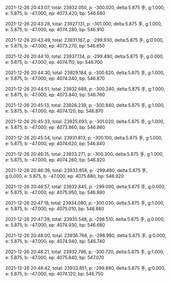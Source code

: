2021-12-26 20:43:07, total: 23932.050, p: -300.020, delta:5.875 手, g:1.000, e: 5.875, b: -47.000, ep: 4073.420, bp: 546.680

2021-12-26 20:43:28, total: 23927.131, p: -301.000, delta:5.875 手, g:1.000, e: 5.875, b: -47.000, ep: 4074.280, bp: 546.910

2021-12-26 20:43:49, total: 23931.167, p: -299.930, delta:5.875 手, g:0.000, e: 5.875, b: -47.000, ep: 4073.270, bp: 546.650

2021-12-26 20:44:10, total: 23937.134, p: -299.490, delta:5.875 手, g:0.000, e: 5.875, b: -47.000, ep: 4074.110, bp: 546.700

2021-12-26 20:44:30, total: 23929.184, p: -300.620, delta:5.875 手, g:1.000, e: 5.875, b: -47.000, ep: 4074.340, bp: 546.870

2021-12-26 20:44:51, total: 23932.689, p: -300.240, delta:5.875 手, g:1.000, e: 5.875, b: -47.000, ep: 4073.840, bp: 546.760

2021-12-26 20:45:13, total: 23928.239, p: -300.840, delta:5.875 手, g:1.000, e: 5.875, b: -47.000, ep: 4074.120, bp: 546.870

2021-12-26 20:45:33, total: 23925.693, p: -301.020, delta:5.875 手, g:1.000, e: 5.875, b: -47.000, ep: 4073.860, bp: 546.860

2021-12-26 20:45:54, total: 23931.813, p: -300.100, delta:5.875 手, g:1.000, e: 5.875, b: -47.000, ep: 4074.620, bp: 546.840

2021-12-26 20:46:15, total: 23933.271, p: -300.300, delta:5.875 手, g:1.000, e: 5.875, b: -47.000, ep: 4074.260, bp: 546.820

2021-12-26 20:46:36, total: 23933.858, p: -299.480, delta:5.875 手, g:0.000, e: 5.875, b: -47.000, ep: 4075.880, bp: 546.920

2021-12-26 20:46:57, total: 23932.845, p: -299.090, delta:5.875 手, g:0.000, e: 5.875, b: -47.000, ep: 4075.950, bp: 546.880

2021-12-26 20:47:18, total: 23934.080, p: -300.030, delta:5.875 手, g:1.000, e: 5.875, b: -47.000, ep: 4075.010, bp: 546.880

2021-12-26 20:47:39, total: 23935.548, p: -298.510, delta:5.875 手, g:0.000, e: 5.875, b: -47.000, ep: 4074.930, bp: 546.680

2021-12-26 20:48:00, total: 23936.768, p: -298.980, delta:5.875 手, g:0.000, e: 5.875, b: -47.000, ep: 4074.940, bp: 546.740

2021-12-26 20:48:21, total: 23932.796, p: -300.720, delta:5.875 手, g:1.000, e: 5.875, b: -47.000, ep: 4075.840, bp: 547.070

2021-12-26 20:48:42, total: 23933.851, p: -299.880, delta:5.875 手, g:0.000, e: 5.875, b: -47.000, ep: 4074.120, bp: 546.750